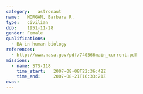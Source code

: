 ```yaml
---
category:	astronaut
name:	MORGAN, Barbara R.
type:	civilian
dob:	1951-11-28
gender:	Female
qualifications:
  - BA in human biology
references:
  - http://www.nasa.gov/pdf/740566main_current.pdf
missions:
  - name: STS-118
    time_start:   2007-08-08T22:36:42Z
    time_end:     2007-08-21T16:33:21Z
evas:
---
```

